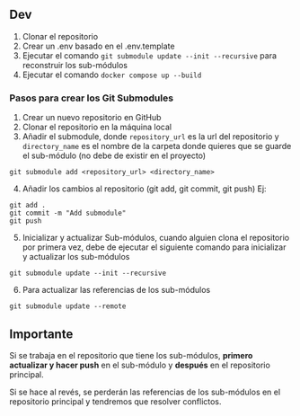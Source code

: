 ## Dev

1. Clonar el repositorio
2. Crear un .env basado en el .env.template
3. Ejecutar el comando `git submodule update --init --recursive` para reconstruir los sub-módulos
4. Ejecutar el comando `docker compose up --build`


### Pasos para crear los Git Submodules

1. Crear un nuevo repositorio en GitHub
2. Clonar el repositorio en la máquina local
3. Añadir el submodule, donde `repository_url` es la url del repositorio y `directory_name` es el nombre de la carpeta donde quieres que se guarde el sub-módulo (no debe de existir en el proyecto)
```
git submodule add <repository_url> <directory_name>
```
4. Añadir los cambios al repositorio (git add, git commit, git push)
Ej:
```
git add .
git commit -m "Add submodule"
git push
```
5. Inicializar y actualizar Sub-módulos, cuando alguien clona el repositorio por primera vez, debe de ejecutar el siguiente comando para inicializar y actualizar los sub-módulos
```
git submodule update --init --recursive
```
6. Para actualizar las referencias de los sub-módulos
```
git submodule update --remote
```


## Importante
Si se trabaja en el repositorio que tiene los sub-módulos, **primero actualizar y hacer push** en el sub-módulo y **después** en el repositorio principal. 

Si se hace al revés, se perderán las referencias de los sub-módulos en el repositorio principal y tendremos que resolver conflictos.